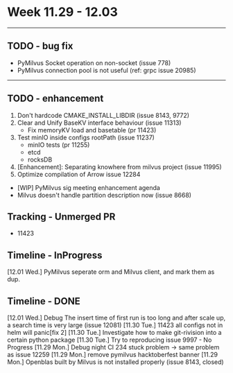 # Week 11.29 - 12.03

---
## TODO - bug fix
- PyMilvus Socket operation on non-socket (issue 778)
- PyMilvus connection pool is not useful (ref: grpc issue 20985)

---
## TODO - enhancement
1. Don't hardcode CMAKE_INSTALL_LIBDIR (issue 8143, 9772)
3. Clear and Unify BaseKV interface behaviour (issue 11313)
    - Fix memoryKV load and basetable (pr 11423)
4. Test minIO inside configs rootPath (issue 11237)
    - minIO tests (pr 11255)
    - etcd
    - rocksDB
5. [Enhancement]: Separating knowhere from milvus project (issue 11995)
6. Optimize compilation of Arrow issue 12284
- [WIP] PyMilvus sig meeting enhancement agenda
- Milvus doesn't handle partition description now (issue 8668)

## Tracking - Unmerged PR
- 11423

## Timeline - InProgress
[12.01 Wed.] PyMilvus seperate orm and Milvus client, and mark them as dup.

## Timeline - DONE
[12.01 Wed.] Debug The insert time of first run is too long and after scale up, a search time is very large (issue 12081)
[11.30 Tue.] 11423 all configs not in helm will panic[fix 2]
[11.30 Tue.] Investigate how to make git-rivision into a certain python package
[11.30 Tue.] Try to reproducing issue 9997 - No Progress
[11.29 Mon.] Debug night CI 234 stuck problem -> same problem as issue 12259
[11.29 Mon.] remove pymilvus hacktoberfest banner
[11.29 Mon.] Openblas built by Milvus is not installed properly (issue 8143, closed)
